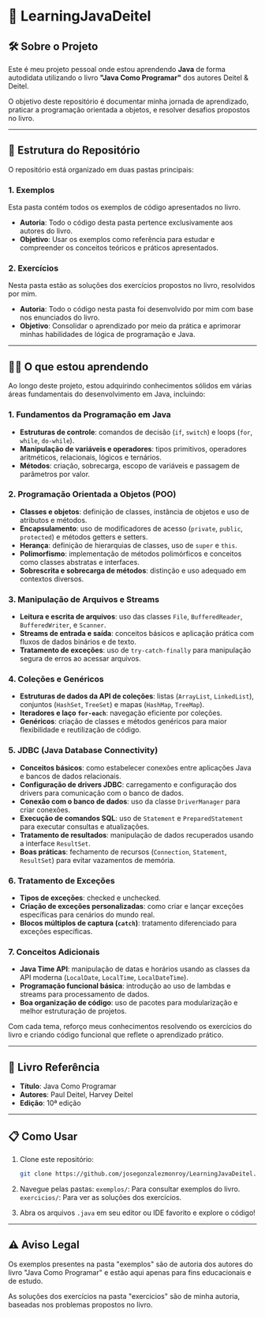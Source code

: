 # 📘 LearningJavaDeitel  

## 🛠️ Sobre o Projeto  
Este é meu projeto pessoal onde estou aprendendo **Java** de forma autodidata utilizando o livro **"Java Como Programar"** dos autores Deitel & Deitel.  

O objetivo deste repositório é documentar minha jornada de aprendizado, praticar a programação orientada a objetos, e resolver desafios propostos no livro.  

---

## 📂 Estrutura do Repositório  
O repositório está organizado em duas pastas principais:  

### 1. **Exemplos**  
Esta pasta contém todos os exemplos de código apresentados no livro.  
- **Autoria**: Todo o código desta pasta pertence exclusivamente aos autores do livro.  
- **Objetivo**: Usar os exemplos como referência para estudar e compreender os conceitos teóricos e práticos apresentados.  

### 2. **Exercícios**  
Nesta pasta estão as soluções dos exercícios propostos no livro, resolvidos por mim.  
- **Autoria**: Todo o código nesta pasta foi desenvolvido por mim com base nos enunciados do livro.  
- **Objetivo**: Consolidar o aprendizado por meio da prática e aprimorar minhas habilidades de lógica de programação e Java.  

---

## 🧑‍💻 O que estou aprendendo  
Ao longo deste projeto, estou adquirindo conhecimentos sólidos em várias áreas fundamentais do desenvolvimento em Java, incluindo:  

### 1. **Fundamentos da Programação em Java**  
- **Estruturas de controle**: comandos de decisão (`if`, `switch`) e loops (`for`, `while`, `do-while`).  
- **Manipulação de variáveis e operadores**: tipos primitivos, operadores aritméticos, relacionais, lógicos e ternários.  
- **Métodos**: criação, sobrecarga, escopo de variáveis e passagem de parâmetros por valor.  

### 2. **Programação Orientada a Objetos (POO)**  
- **Classes e objetos**: definição de classes, instância de objetos e uso de atributos e métodos.  
- **Encapsulamento**: uso de modificadores de acesso (`private`, `public`, `protected`) e métodos getters e setters.  
- **Herança**: definição de hierarquias de classes, uso de `super` e `this`.  
- **Polimorfismo**: implementação de métodos polimórficos e conceitos como classes abstratas e interfaces.  
- **Sobrescrita e sobrecarga de métodos**: distinção e uso adequado em contextos diversos.  

### 3. **Manipulação de Arquivos e Streams**  
- **Leitura e escrita de arquivos**: uso das classes `File`, `BufferedReader`, `BufferedWriter`, e `Scanner`.  
- **Streams de entrada e saída**: conceitos básicos e aplicação prática com fluxos de dados binários e de texto.  
- **Tratamento de exceções**: uso de `try-catch-finally` para manipulação segura de erros ao acessar arquivos.  

### 4. **Coleções e Genéricos**  
- **Estruturas de dados da API de coleções**: listas (`ArrayList`, `LinkedList`), conjuntos (`HashSet`, `TreeSet`) e mapas (`HashMap`, `TreeMap`).  
- **Iteradores e laço `for-each`**: navegação eficiente por coleções.  
- **Genéricos**: criação de classes e métodos genéricos para maior flexibilidade e reutilização de código.  

### 5. **JDBC (Java Database Connectivity)**  
- **Conceitos básicos**: como estabelecer conexões entre aplicações Java e bancos de dados relacionais.  
- **Configuração de drivers JDBC**: carregamento e configuração dos drivers para comunicação com o banco de dados.  
- **Conexão com o banco de dados**: uso da classe `DriverManager` para criar conexões.  
- **Execução de comandos SQL**: uso de `Statement` e `PreparedStatement` para executar consultas e atualizações.  
- **Tratamento de resultados**: manipulação de dados recuperados usando a interface `ResultSet`.  
- **Boas práticas**: fechamento de recursos (`Connection`, `Statement`, `ResultSet`) para evitar vazamentos de memória.  

### 6. **Tratamento de Exceções**  
- **Tipos de exceções**: checked e unchecked.  
- **Criação de exceções personalizadas**: como criar e lançar exceções específicas para cenários do mundo real.  
- **Blocos múltiplos de captura (`catch`)**: tratamento diferenciado para exceções específicas.  

### 7. **Conceitos Adicionais**  
- **Java Time API**: manipulação de datas e horários usando as classes da API moderna (`LocalDate`, `LocalTime`, `LocalDateTime`).  
- **Programação funcional básica**: introdução ao uso de lambdas e streams para processamento de dados.  
- **Boa organização de código**: uso de pacotes para modularização e melhor estruturação de projetos.  

Com cada tema, reforço meus conhecimentos resolvendo os exercícios do livro e criando código funcional que reflete o aprendizado prático.  

---

## 📖 Livro Referência  
- **Título**: Java Como Programar  
- **Autores**: Paul Deitel, Harvey Deitel  
- **Edição**: 10ª edição

---

## 📋 Como Usar  
1. Clone este repositório:  
   ```bash  
   git clone https://github.com/josegonzalezmonroy/LearningJavaDeitel.git

2. Navegue pelas pastas:
    `exemplos/`: Para consultar exemplos do livro.
    `exercicios/`: Para ver as soluções dos exercícios.

3. Abra os arquivos `.java` em seu editor ou IDE favorito e explore o código!

---

## ⚠️ Aviso Legal
Os exemplos presentes na pasta "exemplos" são de autoria dos autores do livro "Java Como Programar" e estão aqui apenas para fins educacionais e de estudo.

As soluções dos exercícios na pasta "exercicios" são de minha autoria, baseadas nos problemas propostos no livro.

